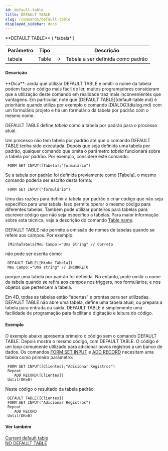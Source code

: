 ```yaml
---
id: default-table
title: DEFAULT TABLE
slug: /commands/default-table
displayed_sidebar: docs
---
```


<!--REF #_command_.DEFAULT TABLE.Syntax-->**DEFAULT TABLE** ( *tabela* )<!-- END REF-->
<!--REF #_command_.DEFAULT TABLE.Params-->
| Parâmetro | Tipo |  | Descrição |
| --- | --- | --- | --- |
| tabela | Table | &rarr; | Tabela a ser definida como padrão |

<!-- END REF-->

#### Descrição 

<!--REF #_command_.DEFAULT TABLE.Summary-->**Dica**: ainda que utilizar DEFAULT TABLE e omitir o nome da tabela podem fazer o código mais fácil de ler, muitos programadores consideram que a utilização deste comando em realidade traz mais inconvenientes que vantagens.<!-- END REF--> Em particular, note que [DEFAULT TABLE](default-table.md) é prioritário quando utiliza por exemplo o comando [DIALOG](dialog.md) com um formulário projeto e há um formulário da tabela por padrão com o mesmo nome.  
  
DEFAULT TABLE define *tabela* como a tabela por padrão para o processo atual.

Um processo não tem tabela por padrão até que o comando DEFAULT TABLE tenha sido executada. Depois que seja definida uma tabela por padrão, qualquer comando que omita o parâmetro *tabela* funcionará sobre a tabela por padrão. Por exemplo, considere este comando:  

```4d
 FORM SET INPUT([Tabela];"formulário")
```

Se a tabela por padrão foi definida previamente como \[Tabela\], o mesmo comando poderia ser escrito desta forma:

```4d
 FORM SET INPUT("formulário")
```
  
  
Uma das razões para definir a tabela por padrão é criar código que não seja específico para uma tabela. Isso permite operar o mesmo código para diferentes tabelas. Também pode utilizar ponteiros para tabelas para escrever código que não seja específico a tabelas. Para maior informação sobre esta técnica, veja a descrição do comando [Table name](table-name.md). 

DEFAULT TABLE não permite a omissão de nomes de tabelas quando se refere aos campos. Por exemplo:  

```4d
 [MinhaTabela]Meu Campo:="Uma String" // Correto
```
  
  
não pode ser escrita como:  

```4d
 DEFAULT TABLE([Minha Tabela])
 Meu Campo:="Uma string" // INCORRETO
```

porque uma tabela por padrão foi definida. No entanto, pode omitir o nome da tabela quando se refira aos campos nos triggers, nos formulários, e nos objetos que pertencem a tabela.

Em 4D, todas as tabelas estão “abertas” e prontas para ser utilizadas. DEFAULT TABLE não abre uma tabela, define uma tabela atual, ou prepara a tabela para entrada ou saída. DEFAULT TABLE é simplemente uma facilidade de programação para facilitar a digitação e leitura do código.

#### Exemplo 

O exemplo abaixo apresenta primeiro o código sem o comando DEFAULT TABLE. Depois mostra o mesmo código, com DEFAULT TABLE. O código é um loop comumente utilizado para adicionar novos registros a um banco de dados. Os comandos [FORM SET INPUT](form-set-input.md) e [ADD RECORD](add-record.md) necesitam uma tabela como primeiro parámetro:

```4d
 FORM SET INPUT([Clientes];"Adicionar Registros")
 Repeat
    ADD RECORD([Clientes])
 Until(OK=0)
```

Neste código o resultado da tabela padrão:

```4d
 DEFAULT TABLE([Clientes])
 FORM SET INPUT("Adicionar Registros")
 Repeat
    ADD RECORD
 Until(OK=0)
```

#### Ver também 

[Current default table](current-default-table.md)  
[NO DEFAULT TABLE](no-default-table.md)  